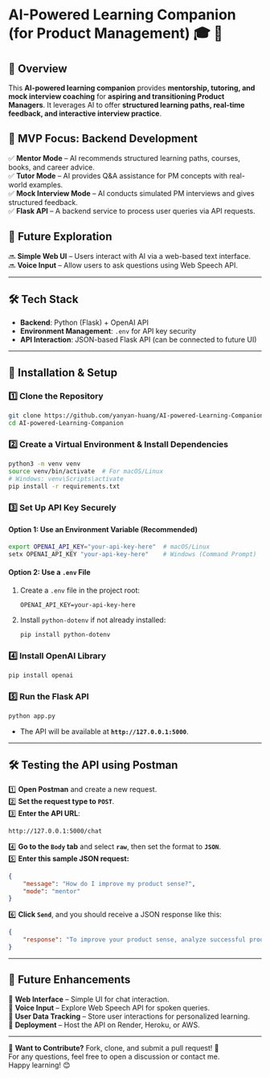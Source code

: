 # AI-Powered Learning Companion (for Product Management) 🎓 🚀

## 📌 Overview  
This **AI-powered learning companion** provides **mentorship, tutoring, and mock interview coaching** for **aspiring and transitioning Product Managers**. It leverages AI to offer **structured learning paths, real-time feedback, and interactive interview practice**.

## 🎯 MVP Focus: Backend Development  
✅ **Mentor Mode** – AI recommends structured learning paths, courses, books, and career advice.  
✅ **Tutor Mode** – AI provides Q&A assistance for PM concepts with real-world examples.  
✅ **Mock Interview Mode** – AI conducts simulated PM interviews and gives structured feedback.  
✅ **Flask API** – A backend service to process user queries via API requests.

## 🚀 Future Exploration  
🔜 **Simple Web UI** – Users interact with AI via a web-based text interface.  
🔜 **Voice Input** – Allow users to ask questions using Web Speech API.  

---

## 🛠️ Tech Stack  
- **Backend**: Python (Flask) + OpenAI API  
- **Environment Management**: `.env` for API key security  
- **API Interaction**: JSON-based Flask API (can be connected to future UI)  

---

## 🔧 Installation & Setup  

### 1️⃣ Clone the Repository  
```bash
git clone https://github.com/yanyan-huang/AI-powered-Learning-Companion.git
cd AI-powered-Learning-Companion
```

### 2️⃣ Create a Virtual Environment & Install Dependencies  
```bash
python3 -m venv venv
source venv/bin/activate  # For macOS/Linux
# Windows: venv\Scripts\activate
pip install -r requirements.txt
```

### 3️⃣ Set Up API Key Securely  

#### **Option 1: Use an Environment Variable (Recommended)**
```bash
export OPENAI_API_KEY="your-api-key-here"  # macOS/Linux
setx OPENAI_API_KEY "your-api-key-here"    # Windows (Command Prompt)
```

#### **Option 2: Use a `.env` File**  
1. Create a `.env` file in the project root:  
   ```
   OPENAI_API_KEY=your-api-key-here
   ```
2. Install `python-dotenv` if not already installed:  
   ```bash
   pip install python-dotenv
   ```

### 4️⃣ Install OpenAI Library 
```bash
pip install openai
```  

### 5️⃣ Run the Flask API  
```bash
python app.py
```
- The API will be available at **`http://127.0.0.1:5000`**.

---

## 🛠️ Testing the API using Postman  

1️⃣ **Open Postman** and create a new request.  
2️⃣ **Set the request type to `POST`**.  
3️⃣ **Enter the API URL**:  
   ```
   http://127.0.0.1:5000/chat
   ```
4️⃣ **Go to the `Body` tab** and select **`raw`**, then set the format to **`JSON`**.  
5️⃣ **Enter this sample JSON request:**  
   ```json
   {
       "message": "How do I improve my product sense?",
       "mode": "mentor"
   }
   ```
6️⃣ **Click `Send`**, and you should receive a JSON response like this:  
   ```json
   {
       "response": "To improve your product sense, analyze successful products, understand user needs, and practice problem-solving through case studies."
   }
   ```

---

## 🔮 Future Enhancements  
🚀 **Web Interface** – Simple UI for chat interaction.  
🚀 **Voice Input** – Explore Web Speech API for spoken queries.  
🚀 **User Data Tracking** – Store user interactions for personalized learning.  
🚀 **Deployment** – Host the API on Render, Heroku, or AWS.  


---

🔗 **Want to Contribute?** Fork, clone, and submit a pull request! 🚀  
For any questions, feel free to open a discussion or contact me.  
Happy learning! 😊
